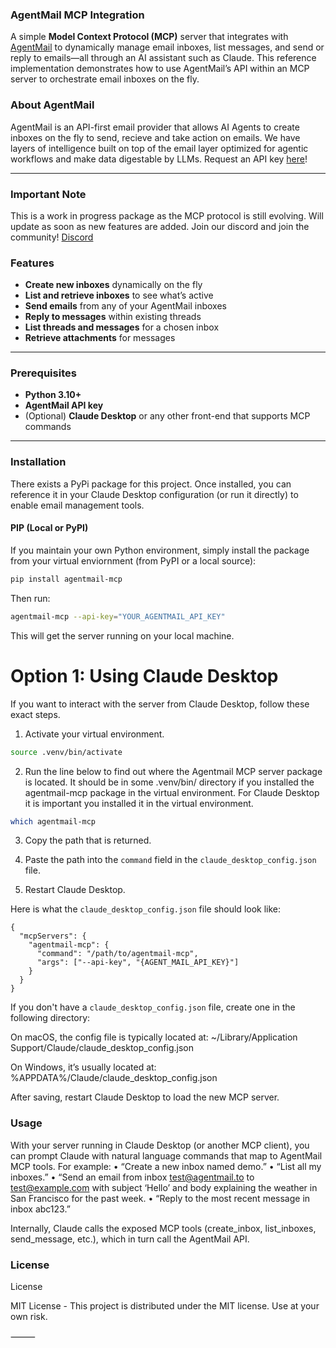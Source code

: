 ### AgentMail MCP Integration

A simple **Model Context Protocol (MCP)** server that integrates with [AgentMail](https://agentmail.to) to dynamically manage email inboxes, list messages, and send or reply to emails—all through an AI assistant such as Claude. This reference implementation demonstrates how to use AgentMail’s API within an MCP server to orchestrate email inboxes on the fly.

### About AgentMail

AgentMail is an API-first email provider that allows AI Agents to create inboxes on the fly to send, recieve and take action on emails. We have layers of intelligence built on top of the email layer optimized for agentic workflows and make data digestable by LLMs. Request an API key [here](https://tally.so/r/nrYr4X)!

---

### Important Note

This is a work in progress package as the MCP protocol is still evolving. Will update as soon as new features are added. Join our discord and join the community! [Discord](https://discord.com/invite/ZYN7f7KPjS)

### Features

- **Create new inboxes** dynamically on the fly
- **List and retrieve inboxes** to see what’s active
- **Send emails** from any of your AgentMail inboxes
- **Reply to messages** within existing threads
- **List threads and messages** for a chosen inbox
- **Retrieve attachments** for messages

---

### Prerequisites

- **Python 3.10+**
- **AgentMail API key**
- (Optional) **Claude Desktop** or any other front-end that supports MCP commands

---

### Installation

There exists a PyPi package for this project. Once installed, you can reference it in your Claude Desktop configuration (or run it directly) to enable email management tools.

#### PIP (Local or PyPI)

If you maintain your own Python environment, simply install the package from your virtual enviornment (from PyPI or a local source):

```bash
pip install agentmail-mcp
```

Then run:

```bash
agentmail-mcp --api-key="YOUR_AGENTMAIL_API_KEY"
```

This will get the server running on your local machine.

# Option 1: Using Claude Desktop

If you want to interact with the server from Claude Desktop, follow these exact steps.

1. Activate your virtual environment.

```bash
source .venv/bin/activate
```

2. Run the line below to find out where the Agentmail MCP server package is located. It should be in some .venv/bin/ directory if you installed the agentmail-mcp package in the virtual environment. For Claude Desktop it is important you installed it in the virtual environment.

```bash
which agentmail-mcp
```

3. Copy the path that is returned.

4. Paste the path into the `command` field in the `claude_desktop_config.json` file.

5. Restart Claude Desktop.

Here is what the `claude_desktop_config.json` file should look like:

```jsonc
{
  "mcpServers": {
    "agentmail-mcp": {
      "command": "/path/to/agentmail-mcp",
      "args": ["--api-key", "{AGENT_MAIL_API_KEY}"]
    }
  }
}
```

If you don't have a `claude_desktop_config.json` file, create one in the following directory:

On macOS, the config file is typically located at: ~/Library/Application Support/Claude/claude_desktop_config.json

On Windows, it’s usually located at: %APPDATA%/Claude/claude_desktop_config.json

After saving, restart Claude Desktop to load the new MCP server.

### Usage

With your server running in Claude Desktop (or another MCP client), you can prompt Claude with natural language commands that map to AgentMail MCP tools. For example:
• “Create a new inbox named demo.”
• “List all my inboxes.”
• “Send an email from inbox test@agentmail.to to test@example.com with subject ‘Hello’ and body explaining the weather in San Francisco for the past week.
• “Reply to the most recent message in inbox abc123.”

Internally, Claude calls the exposed MCP tools (create_inbox, list_inboxes, send_message, etc.), which in turn call the AgentMail API.

### License

License

MIT License - This project is distributed under the MIT license. Use at your own risk.

⸻
